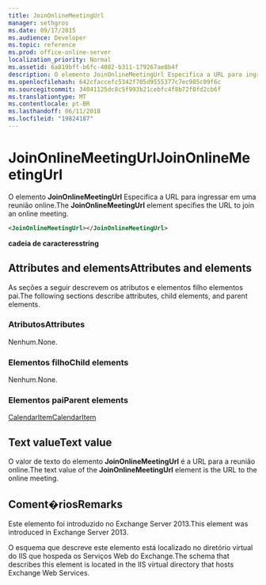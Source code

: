 ```yaml
---
title: JoinOnlineMeetingUrl
manager: sethgros
ms.date: 09/17/2015
ms.audience: Developer
ms.topic: reference
ms.prod: office-online-server
localization_priority: Normal
ms.assetid: 6a819bff-b6fc-4082-b311-179267ae8b4f
description: O elemento JoinOnlineMeetingUrl Especifica a URL para ingressar em uma reunião online.
ms.openlocfilehash: 642cfaccefc5342f705d9555377c7ec985c09f6c
ms.sourcegitcommit: 34041125dc8c5f993b21cebfc4f8b72f0fd2cb6f
ms.translationtype: MT
ms.contentlocale: pt-BR
ms.lasthandoff: 06/11/2018
ms.locfileid: "19824187"
---
```

# <a name="joinonlinemeetingurl"></a><span data-ttu-id="64901-103">JoinOnlineMeetingUrl</span><span class="sxs-lookup"><span data-stu-id="64901-103">JoinOnlineMeetingUrl</span></span>

<span data-ttu-id="64901-104">O elemento **JoinOnlineMeetingUrl** Especifica a URL para ingressar em uma reunião online.</span><span class="sxs-lookup"><span data-stu-id="64901-104">The **JoinOnlineMeetingUrl** element specifies the URL to join an online meeting.</span></span> 
  
```XML
<JoinOnlineMeetingUrl></JoinOnlineMeetingUrl>
```

 <span data-ttu-id="64901-105">**cadeia de caracteres**</span><span class="sxs-lookup"><span data-stu-id="64901-105">**string**</span></span>
## <a name="attributes-and-elements"></a><span data-ttu-id="64901-106">Attributes and elements</span><span class="sxs-lookup"><span data-stu-id="64901-106">Attributes and elements</span></span>

<span data-ttu-id="64901-107">As seções a seguir descrevem os atributos e elementos filho elementos pai.</span><span class="sxs-lookup"><span data-stu-id="64901-107">The following sections describe attributes, child elements, and parent elements.</span></span>
  
### <a name="attributes"></a><span data-ttu-id="64901-108">Atributos</span><span class="sxs-lookup"><span data-stu-id="64901-108">Attributes</span></span>

<span data-ttu-id="64901-109">Nenhum.</span><span class="sxs-lookup"><span data-stu-id="64901-109">None.</span></span>
  
### <a name="child-elements"></a><span data-ttu-id="64901-110">Elementos filho</span><span class="sxs-lookup"><span data-stu-id="64901-110">Child elements</span></span>

<span data-ttu-id="64901-111">Nenhum.</span><span class="sxs-lookup"><span data-stu-id="64901-111">None.</span></span>
  
### <a name="parent-elements"></a><span data-ttu-id="64901-112">Elementos pai</span><span class="sxs-lookup"><span data-stu-id="64901-112">Parent elements</span></span>

[<span data-ttu-id="64901-113">CalendarItem</span><span class="sxs-lookup"><span data-stu-id="64901-113">CalendarItem</span></span>](calendaritem.md)
  
## <a name="text-value"></a><span data-ttu-id="64901-114">Text value</span><span class="sxs-lookup"><span data-stu-id="64901-114">Text value</span></span>

<span data-ttu-id="64901-115">O valor de texto do elemento **JoinOnlineMeetingUrl** é a URL para a reunião online.</span><span class="sxs-lookup"><span data-stu-id="64901-115">The text value of the **JoinOnlineMeetingUrl** element is the URL to the online meeting.</span></span> 
  
## <a name="remarks"></a><span data-ttu-id="64901-116">Coment�rios</span><span class="sxs-lookup"><span data-stu-id="64901-116">Remarks</span></span>

<span data-ttu-id="64901-117">Este elemento foi introduzido no Exchange Server 2013.</span><span class="sxs-lookup"><span data-stu-id="64901-117">This element was introduced in Exchange Server 2013.</span></span>
  
<span data-ttu-id="64901-118">O esquema que descreve este elemento está localizado no diretório virtual do IIS que hospeda os Serviços Web do Exchange.</span><span class="sxs-lookup"><span data-stu-id="64901-118">The schema that describes this element is located in the IIS virtual directory that hosts Exchange Web Services.</span></span>
  


